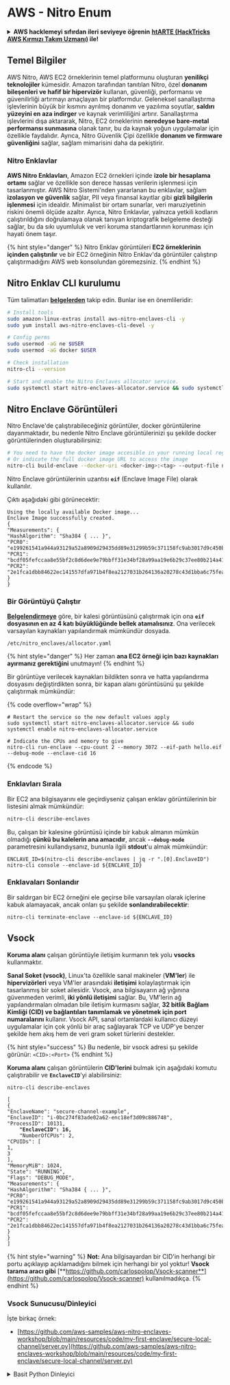 # AWS - Nitro Enum

<details>

<summary><strong>AWS hacklemeyi sıfırdan ileri seviyeye öğrenin</strong> <a href="https://training.hacktricks.xyz/courses/arte"><strong>htARTE (HackTricks AWS Kırmızı Takım Uzmanı)</strong></a><strong> ile!</strong></summary>

HackTricks'ı desteklemenin diğer yolları:

* **Şirketinizi HackTricks'te reklamını görmek istiyorsanız** veya **HackTricks'i PDF olarak indirmek istiyorsanız** [**ABONELİK PLANLARI**]'na göz atın (https://github.com/sponsors/carlospolop)!
* [**Resmi PEASS & HackTricks ürünlerini**](https://peass.creator-spring.com) edinin
* [**The PEASS Family**]'yi (https://opensea.io/collection/the-peass-family) keşfedin, özel [**NFT'lerimiz**]'i (https://opensea.io/collection/the-peass-family) içeren koleksiyonumuzu
* **💬 [**Discord grubuna**](https://discord.gg/hRep4RUj7f) veya [**telegram grubuna**](https://t.me/peass) katılın veya bizi **Twitter** 🐦 [**@hacktricks\_live**](https://twitter.com/hacktricks\_live)'da **takip edin**.
* **Hacking püf noktalarınızı paylaşarak PR'ler göndererek** [**HackTricks**](https://github.com/carlospolop/hacktricks) ve [**HackTricks Cloud**](https://github.com/carlospolop/hacktricks-cloud) github depolarına katkıda bulunun.

</details>

## Temel Bilgiler

AWS Nitro, AWS EC2 örneklerinin temel platformunu oluşturan **yenilikçi teknolojiler** kümesidir. Amazon tarafından tanıtılan Nitro, özel **donanım bileşenleri ve hafif bir hipervizör** kullanan, güvenliği, performansı ve güvenilirliği artırmayı amaçlayan bir platformdur. Geleneksel sanallaştırma işlevlerinin büyük bir kısmını ayrılmış donanım ve yazılıma soyutlar, **saldırı yüzeyini en aza indirger** ve kaynak verimliliğini artırır. Sanallaştırma işlevlerini dışa aktararak, Nitro, EC2 örneklerinin **neredeyse bare-metal performansı sunmasına** olanak tanır, bu da kaynak yoğun uygulamalar için özellikle faydalıdır. Ayrıca, Nitro Güvenlik Çipi özellikle **donanım ve firmware güvenliğini** sağlar, sağlam mimarisini daha da pekiştirir.

### Nitro Enklavlar

**AWS Nitro Enklavları**, Amazon EC2 örnekleri içinde **izole bir hesaplama ortamı** sağlar ve özellikle son derece hassas verilerin işlenmesi için tasarlanmıştır. AWS Nitro Sistemi'nden yararlanan bu enklavlar, sağlam **izolasyon ve güvenlik** sağlar, PII veya finansal kayıtlar gibi **gizli bilgilerin işlenmesi** için idealdir. Minimalist bir ortam sunarlar, veri maruziyetinin riskini önemli ölçüde azaltır. Ayrıca, Nitro Enklavlar, yalnızca yetkili kodların çalıştırıldığını doğrulamaya olanak tanıyan kriptografik belgeleme desteği sağlar, bu da sıkı uyumluluk ve veri koruma standartlarının korunması için hayati önem taşır.

{% hint style="danger" %}
Nitro Enklav görüntüleri **EC2 örneklerinin içinden çalıştırılır** ve bir EC2 örneğinin Nitro Enklav'da görüntüler çalıştırıp çalıştırmadığını AWS web konsolundan göremezsiniz.
{% endhint %}

## Nitro Enklav CLI kurulumu

Tüm talimatları [**belgelerden**](https://catalog.us-east-1.prod.workshops.aws/event/dashboard/en-US/workshop/1-my-first-enclave/1-1-nitro-enclaves-cli#run-connect-and-terminate-the-enclave) takip edin. Bunlar ise en önemlileridir:
```bash
# Install tools
sudo amazon-linux-extras install aws-nitro-enclaves-cli -y
sudo yum install aws-nitro-enclaves-cli-devel -y

# Config perms
sudo usermod -aG ne $USER
sudo usermod -aG docker $USER

# Check installation
nitro-cli --version

# Start and enable the Nitro Enclaves allocator service.
sudo systemctl start nitro-enclaves-allocator.service && sudo systemctl enable nitro-enclaves-allocator.service
```
## Nitro Enclave Görüntüleri

Nitro Enclave'de çalıştırabileceğiniz görüntüler, docker görüntülerine dayanmaktadır, bu nedenle Nitro Enclave görüntülerinizi şu şekilde docker görüntülerinden oluşturabilirsiniz:
```bash
# You need to have the docker image accesible in your running local registry
# Or indicate the full docker image URL to access the image
nitro-cli build-enclave --docker-uri <docker-img>:<tag> --output-file nitro-img.eif
```
Nitro Enclave görüntülerinin uzantısı **`eif`** (Enclave Image File) olarak kullanılır.

Çıktı aşağıdaki gibi görünecektir:
```
Using the locally available Docker image...
Enclave Image successfully created.
{
"Measurements": {
"HashAlgorithm": "Sha384 { ... }",
"PCR0": "e199261541a944a93129a52a8909d29435dd89e31299b59c371158fc9ab3017d9c450b0a580a487e330b4ac691943284",
"PCR1": "bcdf05fefccaa8e55bf2c8d6dee9e79bbff31e34bf28a99aa19e6b29c37ee80b214a414b7607236edf26fcb78654e63f",
"PCR2": "2e1fca1dbb84622ec141557dfa971b4f8ea2127031b264136a20278c43d1bba6c75fea286cd4de9f00450b6a8db0e6d3"
}
}
```
### Bir Görüntüyü Çalıştır

[**Belgelendirmeye**](https://catalog.us-east-1.prod.workshops.aws/event/dashboard/en-US/workshop/1-my-first-enclave/1-1-nitro-enclaves-cli#run-connect-and-terminate-the-enclave) göre, bir kalesi görüntüsünü çalıştırmak için ona **`eif` dosyasının en az 4 katı büyüklüğünde bellek atamalısınız**. Ona verilecek varsayılan kaynakları yapılandırmak mümkündür dosyada.
```shell
/etc/nitro_enclaves/allocator.yaml
```
{% hint style="danger" %}
Her zaman **ana EC2 örneği için bazı kaynakları ayırmanız gerektiğini** unutmayın!
{% endhint %}

Bir görüntüye verilecek kaynakları bildikten sonra ve hatta yapılandırma dosyasını değiştirdikten sonra, bir kapan alanı görüntüsünü şu şekilde çalıştırmak mümkündür:

{% code overflow="wrap" %}
```shell
# Restart the service so the new default values apply
sudo systemctl start nitro-enclaves-allocator.service && sudo systemctl enable nitro-enclaves-allocator.service

# Indicate the CPUs and memory to give
nitro-cli run-enclave --cpu-count 2 --memory 3072 --eif-path hello.eif --debug-mode --enclave-cid 16
```
{% endcode %}

### Enklavları Sırala

Bir EC2 ana bilgisayarını ele geçirdiyseniz çalışan enklav görüntülerinin bir listesini almak mümkündür:
```bash
nitro-cli describe-enclaves
```
Bu, çalışan bir kalesine görüntüsü içinde bir kabuk almanın mümkün olmadığı **çünkü bu kalelerin ana amacıdır**, ancak **`--debug-mode`** parametresini kullandıysanız, bununla ilgili **stdout**'u almak mümkündür:
```shell
ENCLAVE_ID=$(nitro-cli describe-enclaves | jq -r ".[0].EnclaveID")
nitro-cli console --enclave-id ${ENCLAVE_ID}
```
### Enklavaları Sonlandır

Bir saldırgan bir EC2 örneğini ele geçirse bile varsayılan olarak içlerine kabuk alamayacak, ancak onları şu şekilde **sonlandırabilecektir**:
```shell
nitro-cli terminate-enclave --enclave-id ${ENCLAVE_ID}
```
## Vsock

**Koruma alanı** çalışan görüntüyle iletişim kurmanın tek yolu **vsocks** kullanmaktır.

**Sanal Soket (vsock)**, Linux'ta özellikle sanal makineler (**VM'ler**) ile **hipervizörleri** veya VM'ler arasındaki **iletişimi** kolaylaştırmak için tasarlanmış bir soket ailesidir. Vsock, ana bilgisayarın ağ yığınına güvenmeden verimli, **iki yönlü iletişimi** sağlar. Bu, VM'lerin ağ yapılandırmaları olmadan bile iletişim kurmasını sağlar, **32 bitlik Bağlam Kimliği (CID) ve bağlantıları tanımlamak ve yönetmek için port numaralarını** kullanır. Vsock API, sanal ortamlardaki kullanıcı düzeyi uygulamalar için çok yönlü bir araç sağlayarak TCP ve UDP'ye benzer şekilde hem akış hem de veri gram soket türlerini destekler.

{% hint style="success" %}
Bu nedenle, bir vsock adresi şu şekilde görünür: `<CID>:<Port>`
{% endhint %}

**Koruma alanı** çalışan görüntülerin **CID'lerini** bulmak için aşağıdaki komutu çalıştırabilir ve **`EnclaveCID`**'yi alabilirsiniz:

<pre class="language-bash"><code class="lang-bash">nitro-cli describe-enclaves

[
{
"EnclaveName": "secure-channel-example",
"EnclaveID": "i-0bc274f83ade02a62-enc18ef3d09c886748",
"ProcessID": 10131,
<strong>    "EnclaveCID": 16,
</strong>    "NumberOfCPUs": 2,
"CPUIDs": [
1,
3
],
"MemoryMiB": 1024,
"State": "RUNNING",
"Flags": "DEBUG_MODE",
"Measurements": {
"HashAlgorithm": "Sha384 { ... }",
"PCR0": "e199261541a944a93129a52a8909d29435dd89e31299b59c371158fc9ab3017d9c450b0a580a487e330b4ac691943284",
"PCR1": "bcdf05fefccaa8e55bf2c8d6dee9e79bbff31e34bf28a99aa19e6b29c37ee80b214a414b7607236edf26fcb78654e63f",
"PCR2": "2e1fca1dbb84622ec141557dfa971b4f8ea2127031b264136a20278c43d1bba6c75fea286cd4de9f00450b6a8db0e6d3"
}
}
]
</code></pre>

{% hint style="warning" %}
**Not:** Ana bilgisayardan bir CID'in herhangi bir portu açıklayıp açıklamadığını bilmek için herhangi bir yol yoktur! **Vsock tarama aracı gibi** [**https://github.com/carlospolop/Vsock-scanner**](https://github.com/carlospolop/Vsock-scanner) kullanılmadıkça.
{% endhint %}

### Vsock Sunucusu/Dinleyici

İşte birkaç örnek:

* [https://github.com/aws-samples/aws-nitro-enclaves-workshop/blob/main/resources/code/my-first-enclave/secure-local-channel/server.py](https://github.com/aws-samples/aws-nitro-enclaves-workshop/blob/main/resources/code/my-first-enclave/secure-local-channel/server.py)

<details>

<summary>Basit Python Dinleyici</summary>
```python
#!/usr/bin/env python3

# From
https://medium.com/@F.DL/understanding-vsock-684016cf0eb0

import socket

CID = socket.VMADDR_CID_HOST
PORT = 9999

s = socket.socket(socket.AF_VSOCK, socket.SOCK_STREAM)
s.bind((CID, PORT))
s.listen()
(conn, (remote_cid, remote_port)) = s.accept()

print(f"Connection opened by cid={remote_cid} port={remote_port}")

while True:
buf = conn.recv(64)
if not buf:
break

print(f"Received bytes: {buf}")
```
</detaylar>
```bash
# Using socat
socat VSOCK-LISTEN:<port>,fork EXEC:"echo Hello from server!"
```
### Vsock İstemcisi

Örnekler:

* [https://github.com/aws-samples/aws-nitro-enclaves-workshop/blob/main/resources/code/my-first-enclave/secure-local-channel/client.py](https://github.com/aws-samples/aws-nitro-enclaves-workshop/blob/main/resources/code/my-first-enclave/secure-local-channel/client.py)

<details>

<summary>Basit Python İstemcisi</summary>
```python
#!/usr/bin/env python3

#From https://medium.com/@F.DL/understanding-vsock-684016cf0eb0

import socket

CID = socket.VMADDR_CID_HOST
PORT = 9999

s = socket.socket(socket.AF_VSOCK, socket.SOCK_STREAM)
s.connect((CID, PORT))
s.sendall(b"Hello, world!")
s.close()
```
</detaylar>
```bash
# Using socat
echo "Hello, vsock!" | socat - VSOCK-CONNECT:3:5000
```
### Vsock Proxy

Vsock-proxy aracı, başka bir adresle vsock proxy'sini proxy yapmayı sağlar, örneğin:
```bash
vsock-proxy 8001 ip-ranges.amazonaws.com 443 --config your-vsock-proxy.yaml
```
Bu, **vsock'taki yerel port 8001'i** `ip-ranges.amazonaws.com:443`'e yönlendirecektir ve **`your-vsock-proxy.yaml`** dosyasının şu içeriğe sahip olabileceğini gösterir, böylece `ip-ranges.amazonaws.com:443`'e erişim sağlanabilir:
```yaml
allowlist:
- {address: ip-ranges.amazonaws.com, port: 443}
```
EC2 ana bilgisayarı tarafından kullanılan vsock adreslerini (**`<CID>:<Port>`**) görmek mümkündür (not: `3:8001`, 3 CID'yi ve 8001 portu temsil eder):

{% code overflow="wrap" %}
```bash
sudo ss -l -p -n | grep v_str
v_str LISTEN 0      0                                                                              3:8001                   *:*     users:(("vsock-proxy",pid=9458,fd=3))
```
## Nitro Enclave Attestasyonu ve KMS

Nitro Enclaves SDK, bir enclave'in Nitro **Hypervisor**'dan **kriptografik olarak imzalanmış bir belge talep etmesine** olanak tanır. Bu belge, o enclave'e özgü **benzersiz ölçümleri** içeren **hash'ler ve platform yapılandırma kayıtlarını (PCRs)** içerir. Bu ölçümler, enclave'in kimliğini **kanıtlamak** ve **harici hizmetlerle güven inşa etmek** için kullanılır. Attestasyon belgesi genellikle PCR0, PCR1 ve PCR2 gibi değerler içerir, daha önce bir enclave EIF oluştururken ve kaydederken karşılaştığınız değerler.

[**Belgelerden**](https://catalog.us-east-1.prod.workshops.aws/event/dashboard/en-US/workshop/1-my-first-enclave/1-3-cryptographic-attestation#a-unique-feature-on-nitro-enclaves) şu PCR değerleri bulunmaktadır:

<table><thead><tr><th width="97">PCR</th><th width="221">Hash'ı ...</th><th>Açıklama</th></tr></thead><tbody><tr><td>PCR0</td><td>Enclave imaj dosyası</td><td>Bölüm verileri olmadan imaj dosyasının içeriğinin sürekli bir ölçüsü.</td></tr><tr><td>PCR1</td><td>Linux çekirdeği ve başlangıç</td><td>Çekirdek ve başlangıç ramfs verilerinin sürekli bir ölçüsü.</td></tr><tr><td>PCR2</td><td>Uygulama</td><td>Kullanıcı uygulamalarının başlangıç ramfs olmadan sürekli ve sıralı bir ölçüsü.</td></tr><tr><td>PCR3</td><td>Üst öğe örneğine atanan IAM rolü</td><td>Üst öğe örneğine atanan IAM rolünün sürekli bir ölçüsü. Attestasyon sürecinin yalnızca üst öğe örneğinin doğru IAM rolüne sahip olduğunda başarılı olmasını sağlar.</td></tr><tr><td>PCR4</td><td>Üst öğe örneğinin kimliği</td><td>Üst öğe örneğinin kimliğinin sürekli bir ölçüsü. Attestasyon sürecinin yalnızca belirli bir örnek kimliğine sahip üst öğe örneğinde başarılı olmasını sağlar.</td></tr><tr><td>PCR8</td><td>Enclave imaj dosyası imzalama sertifikası</td><td>Enclave imaj dosyası için belirtilen imzalama sertifikasının bir ölçüsü. Attestasyon sürecinin yalnızca belirli bir sertifika ile imzalanan bir enclave imaj dosyasından başlatıldığında başarılı olmasını sağlar.</td></tr></tbody></table>

Uygulamalarınıza **kriptografik attestasyonu** entegre edebilir ve **AWS KMS** gibi hizmetlerle önceden oluşturulmuş entegrasyonlardan faydalanabilirsiniz. AWS KMS, **enclave attestasyonlarını doğrulayabilir** ve ana politikalarında attestasyon tabanlı koşul anahtarları (`kms:RecipientAttestation:ImageSha384` ve `kms:RecipientAttestation:PCR`) sunar. Bu politikalar, AWS KMS'nin, KMS anahtarını kullanarak işlemlere izin vermesini yalnızca **enclave'in attestasyon belgesinin geçerli** ve **belirtilen koşulları karşılayan durumlarda** sağlar.

{% hint style="success" %}
Not olarak, Debug (--debug) modundaki Enclaveler, sıfırlardan oluşan PCR'larla (`000000000000000000000000000000000000000000000000`) attestasyon belgeleri oluşturur. Bu nedenle, bu değerleri kontrol eden KMS politikaları başarısız olacaktır.
{% endhint %}

### PCR Atlatma

Saldırganın bakış açısından, bazı PCR'ların bazı bölümleri veya tüm enclave imajını değiştirmesine izin vereceğini fark edin (örneğin PCR4, yalnızca üst öğe örneğinin kimliğini kontrol eder, bu nedenle bu potansiyel PCR gereksinimini karşılamak için o EC2'de herhangi bir enclave imajını çalıştırmak mümkün olacaktır).

Bu nedenle, EC2 örneğini ele geçiren bir saldırgan, bu korumaları atlamak için başka enclave imajlarını çalıştırabilir.

Her korumayı atlamak için yeni imajlar oluşturmayı/değiştirmeyi araştırmak (özellikle açık olmayanları) hala YAPILACAKLAR listesindedir.

## Referanslar

* [https://medium.com/@F.DL/understanding-vsock-684016cf0eb0](https://medium.com/@F.DL/understanding-vsock-684016cf0eb0)
* AWS'den Nitro öğreticisinin tüm bölümleri: [https://catalog.us-east-1.prod.workshops.aws/event/dashboard/en-US/workshop/1-my-first-enclave/1-1-nitro-enclaves-cli](https://catalog.us-east-1.prod.workshops.aws/event/dashboard/en-US/workshop/1-my-first-enclave/1-1-nitro-enclaves-cli)
